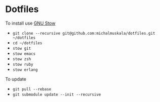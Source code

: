 # Dotfiles

To install use [GNU Stow](https://www.gnu.org/software/stow/manual/stow.html)

* `git clone --recursive git@github.com:michalmuskala/dotfiles.git ~/dotfiles`
* `cd ~/dotfiles`
* `stow git`
* `stow emacs`
* `stow zsh`
* `stow ruby`
* `stow erlang`

To update

* `git pull --rebase`
* `git submodule update --init --recursive`
